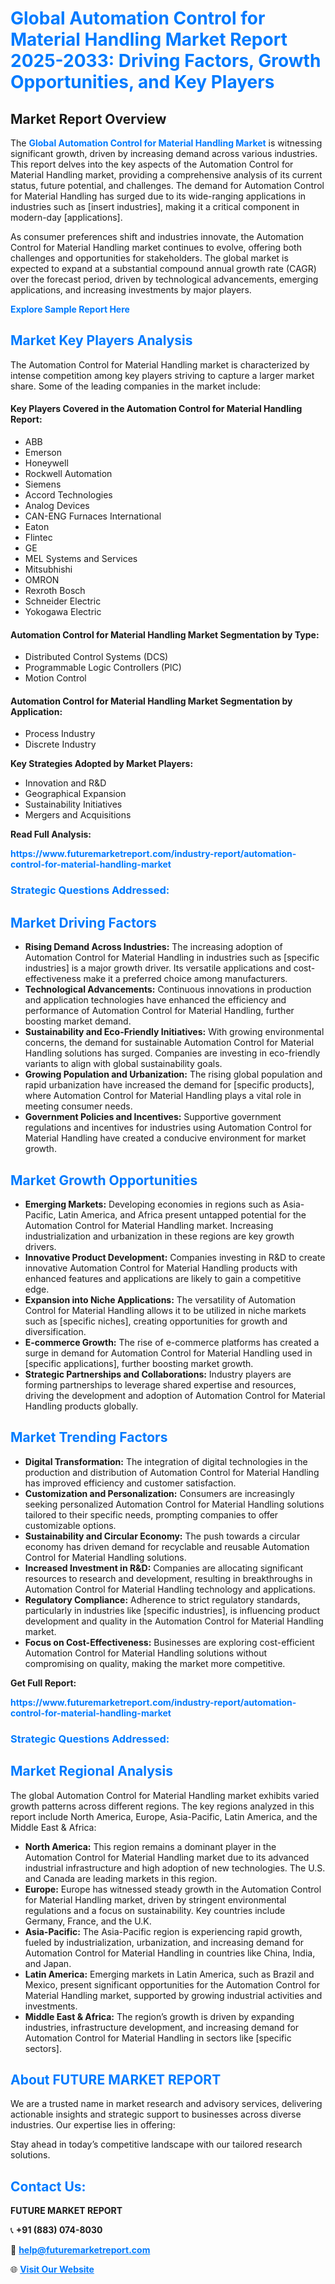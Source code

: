 <h1 style="color: #007BFF;">Global Automation Control for Material Handling Market Report 2025-2033: Driving Factors, Growth Opportunities, and Key Players</h1>

<section id="overview">
<h2>Market Report Overview</h2>
<p>The <a href="https://www.futuremarketreport.com/industry-report/automation-control-for-material-handling-market" style="color: #007BFF; text-decoration: none;"><strong>Global Automation Control for Material Handling Market</strong></a> is witnessing significant growth, driven by increasing demand across various industries. This report delves into the key aspects of the Automation Control for Material Handling market, providing a comprehensive analysis of its current status, future potential, and challenges. The demand for Automation Control for Material Handling has surged due to its wide-ranging applications in industries such as [insert industries], making it a critical component in modern-day [applications].</p>
<p>As consumer preferences shift and industries innovate, the Automation Control for Material Handling market continues to evolve, offering both challenges and opportunities for stakeholders. The global market is expected to expand at a substantial compound annual growth rate (CAGR) over the forecast period, driven by technological advancements, emerging applications, and increasing investments by major players.</p>
</section>

<section id="overview">
<p><a href="https://www.futuremarketreport.com/request-sample/reportId=41199" style="color: #007BFF; text-decoration: none;"><strong>Explore Sample Report Here</strong></a></p>
</section>

<section id="key-players">
<h2 style="color: #007BFF;">Market Key Players Analysis</h2>
<p>The Automation Control for Material Handling market is characterized by intense competition among key players striving to capture a larger market share. Some of the leading companies in the market include:</p>
<h4>Key Players Covered in the Automation Control for Material Handling Report:</h4>
<ul><li>ABB</li><li>Emerson</li><li>Honeywell</li><li>Rockwell Automation</li><li>Siemens</li><li>Accord Technologies</li><li>Analog Devices</li><li>CAN-ENG Furnaces International</li><li>Eaton</li><li>Flintec</li><li>GE</li><li>MEL Systems and Services</li><li>Mitsubhishi</li><li>OMRON</li><li>Rexroth Bosch</li><li>Schneider Electric</li><li>Yokogawa Electric</li></ul>
<h4>Automation Control for Material Handling Market Segmentation by Type:</h4>
<ul><li>Distributed Control Systems (DCS)</li><li>Programmable Logic Controllers (PlC)</li><li>Motion Control</li></ul>

<h4>Automation Control for Material Handling Market Segmentation by Application:</h4>
<ul><li>Process Industry</li><li>Discrete Industry</li></ul>
<p><strong>Key Strategies Adopted by Market Players:</strong></p>
<ul>
<li>Innovation and R&D</li>
<li>Geographical Expansion</li>
<li>Sustainability Initiatives</li>
<li>Mergers and Acquisitions</li>
</ul>
</section>

<section>
<p><strong>Read Full Analysis: </strong></p><a href="https://www.futuremarketreport.com/industry-report/automation-control-for-material-handling-market" style="color: #007BFF; text-decoration: none;"><strong>https://www.futuremarketreport.com/industry-report/automation-control-for-material-handling-market</strong></a>
<h3 style="color: #007BFF;">Strategic Questions Addressed:</h3>
</section>

<section id="driving-factors">
<h2 style="color: #007BFF;">Market Driving Factors</h2>
<ul>
<li><strong>Rising Demand Across Industries:</strong> The increasing adoption of Automation Control for Material Handling in industries such as [specific industries] is a major growth driver. Its versatile applications and cost-effectiveness make it a preferred choice among manufacturers.</li>
<li><strong>Technological Advancements:</strong> Continuous innovations in production and application technologies have enhanced the efficiency and performance of Automation Control for Material Handling, further boosting market demand.</li>
<li><strong>Sustainability and Eco-Friendly Initiatives:</strong> With growing environmental concerns, the demand for sustainable Automation Control for Material Handling solutions has surged. Companies are investing in eco-friendly variants to align with global sustainability goals.</li>
<li><strong>Growing Population and Urbanization:</strong> The rising global population and rapid urbanization have increased the demand for [specific products], where Automation Control for Material Handling plays a vital role in meeting consumer needs.</li>
<li><strong>Government Policies and Incentives:</strong> Supportive government regulations and incentives for industries using Automation Control for Material Handling have created a conducive environment for market growth.</li>
</ul>
</section>

<section id="growth-opportunities">
<h2 style="color: #007BFF;">Market Growth Opportunities</h2>
<ul>
<li><strong>Emerging Markets:</strong> Developing economies in regions such as Asia-Pacific, Latin America, and Africa present untapped potential for the Automation Control for Material Handling market. Increasing industrialization and urbanization in these regions are key growth drivers.</li>
<li><strong>Innovative Product Development:</strong> Companies investing in R&D to create innovative Automation Control for Material Handling products with enhanced features and applications are likely to gain a competitive edge.</li>
<li><strong>Expansion into Niche Applications:</strong> The versatility of Automation Control for Material Handling allows it to be utilized in niche markets such as [specific niches], creating opportunities for growth and diversification.</li>
<li><strong>E-commerce Growth:</strong> The rise of e-commerce platforms has created a surge in demand for Automation Control for Material Handling used in [specific applications], further boosting market growth.</li>
<li><strong>Strategic Partnerships and Collaborations:</strong> Industry players are forming partnerships to leverage shared expertise and resources, driving the development and adoption of Automation Control for Material Handling products globally.</li>
</ul>
</section>

<section id="trending-factors">
<h2 style="color: #007BFF;">Market Trending Factors</h2>
<ul>
<li><strong>Digital Transformation:</strong> The integration of digital technologies in the production and distribution of Automation Control for Material Handling has improved efficiency and customer satisfaction.</li>
<li><strong>Customization and Personalization:</strong> Consumers are increasingly seeking personalized Automation Control for Material Handling solutions tailored to their specific needs, prompting companies to offer customizable options.</li>
<li><strong>Sustainability and Circular Economy:</strong> The push towards a circular economy has driven demand for recyclable and reusable Automation Control for Material Handling solutions.</li>
<li><strong>Increased Investment in R&D:</strong> Companies are allocating significant resources to research and development, resulting in breakthroughs in Automation Control for Material Handling technology and applications.</li>
<li><strong>Regulatory Compliance:</strong> Adherence to strict regulatory standards, particularly in industries like [specific industries], is influencing product development and quality in the Automation Control for Material Handling market.</li>
<li><strong>Focus on Cost-Effectiveness:</strong> Businesses are exploring cost-efficient Automation Control for Material Handling solutions without compromising on quality, making the market more competitive.</li>
</ul>
</section>

<section>
<p><strong>Get Full Report: </strong></p><a href="https://www.futuremarketreport.com/industry-report/automation-control-for-material-handling-market" style="color: #007BFF; text-decoration: none;"><strong>https://www.futuremarketreport.com/industry-report/automation-control-for-material-handling-market</strong></a>
<h3 style="color: #007BFF;">Strategic Questions Addressed:</h3>
</section>


<section id="regional-analysis">
<h2 style="color: #007BFF;">Market Regional Analysis</h2>
<p>The global Automation Control for Material Handling market exhibits varied growth patterns across different regions. The key regions analyzed in this report include North America, Europe, Asia-Pacific, Latin America, and the Middle East & Africa:</p>
<ul>
<li><strong>North America:</strong> This region remains a dominant player in the Automation Control for Material Handling market due to its advanced industrial infrastructure and high adoption of new technologies. The U.S. and Canada are leading markets in this region.</li>
<li><strong>Europe:</strong> Europe has witnessed steady growth in the Automation Control for Material Handling market, driven by stringent environmental regulations and a focus on sustainability. Key countries include Germany, France, and the U.K.</li>
<li><strong>Asia-Pacific:</strong> The Asia-Pacific region is experiencing rapid growth, fueled by industrialization, urbanization, and increasing demand for Automation Control for Material Handling in countries like China, India, and Japan.</li>
<li><strong>Latin America:</strong> Emerging markets in Latin America, such as Brazil and Mexico, present significant opportunities for the Automation Control for Material Handling market, supported by growing industrial activities and investments.</li>
<li><strong>Middle East & Africa:</strong> The region’s growth is driven by expanding industries, infrastructure development, and increasing demand for Automation Control for Material Handling in sectors like [specific sectors].</li>
</ul>
</section>

<footer>
<h2 style="color: #007BFF;">About FUTURE MARKET REPORT</h2>
<p>We are a trusted name in market research and advisory services, delivering actionable insights and strategic support to businesses across diverse industries. Our expertise lies in offering:</p>

<p>Stay ahead in today’s competitive landscape with our tailored research solutions.</p>

<h2 style="color: #007BFF;">Contact Us:</h2>
<p><strong>FUTURE MARKET REPORT</strong></p>
<p>📞 <strong>+91 (883) 074-8030</strong></p>
<p>📧 <strong><a href="mailto:help@futuremarketreport.com" style="color: #007BFF;">help@futuremarketreport.com</a></strong></p>
<p>🌐 <strong><a href="https://www.futuremarketreport.com/" style="color: #007BFF;">Visit Our Website</a></strong></p>
</footer>
